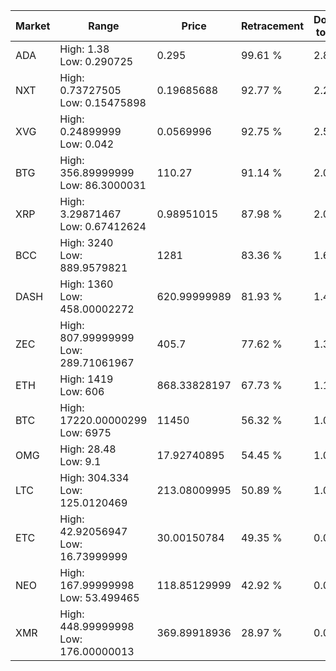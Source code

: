 | Market | Range | Price| Retracement | Doubles to 50% |
| --- | --- | --- | --- | --- |
| ADA | High: 1.38<br />Low: 0.290725 | 0.295 | 99.61 % | 2.83 |
| NXT | High: 0.73727505<br />Low: 0.15475898 | 0.19685688 | 92.77 % | 2.27 |
| XVG | High: 0.24899999<br />Low: 0.042 | 0.0569996 | 92.75 % | 2.55 |
| BTG | High: 356.89999999<br />Low: 86.3000031 | 110.27 | 91.14 % | 2.01 |
| XRP | High: 3.29871467<br />Low: 0.67412624 | 0.98951015 | 87.98 % | 2.01 |
| BCC | High: 3240<br />Low: 889.9579821 | 1281 | 83.36 % | 1.61 |
| DASH | High: 1360<br />Low: 458.00002272 | 620.99999989 | 81.93 % | 1.46 |
| ZEC | High: 807.99999999<br />Low: 289.71061967 | 405.7 | 77.62 % | 1.35 |
| ETH | High: 1419<br />Low: 606 | 868.33828197 | 67.73 % | 1.17 |
| BTC | High: 17220.00000299<br />Low: 6975 | 11450 | 56.32 % | 1.06 |
| OMG | High: 28.48<br />Low: 9.1 | 17.92740895 | 54.45 % | 1.05 |
| LTC | High: 304.334<br />Low: 125.0120469 | 213.08009995 | 50.89 % | 1.01 |
| ETC | High: 42.92056947<br />Low: 16.73999999 | 30.00150784 | 49.35 % | 0.00 |
| NEO | High: 167.99999998<br />Low: 53.499465 | 118.85129999 | 42.92 % | 0.00 |
| XMR | High: 448.99999998<br />Low: 176.00000013 | 369.89918936 | 28.97 % | 0.00 |

